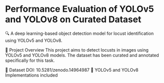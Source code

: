 # Performance Evaluation of YOLOv5 and YOLOv8 on Curated Dataset
🔍 A deep learning-based object detection model for locust identification using YOLOv5 and YOLOv8.

📌 Project Overview
This project aims to detect locusts in images using YOLOv5 and YOLOv8 models. The dataset has been curated and annotated specifically for this task.

🔹 Dataset DOI: 10.5281/zenodo.14964987
🔹 YOLOv5 and YOLOv8 Implementations included

